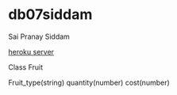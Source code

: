 # db07siddam

Sai Pranay Siddam

[heroku server](https://db07siddam.herokuapp.com/)

Class Fruit

Fruit_type(string)
quantity(number)
cost(number)